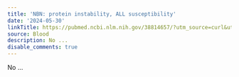 ```yaml
---
title: 'NBN: protein instability, ALL susceptibility'
date: '2024-05-30'
linkTitle: https://pubmed.ncbi.nlm.nih.gov/38814657/?utm_source=curl&utm_medium=rss&utm_campaign=journals&utm_content=7603509&fc=None&ff=20240531182057&v=2.18.0.post9+e462414
source: Blood
description: No ...
disable_comments: true
---
```

No ...